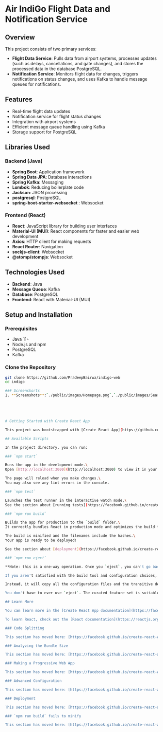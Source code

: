 # Air IndiGo Flight Data and Notification Service

## Overview

This project consists of two primary services:
- **Flight Data Service**: Pulls data from airport systems, processes updates (such as delays, cancellations, and gate changes), and stores the processed data in the database  PostgreSQL.
- **Notification Service**: Monitors flight data for changes, triggers notifications on status changes, and uses Kafka to handle message queues for notifications.

## Features

- Real-time flight data updates
- Notification service for flight status changes
- Integration with airport systems
- Efficient message queue handling using Kafka 
- Storage support for   PostgreSQL

## Libraries Used

### Backend (Java)
- **Spring Boot**: Application framework
- **Spring Data JPA**: Database interactions
- **Spring Kafka**: Messaging
- **Lombok**: Reducing boilerplate code
- **Jackson**: JSON processing
- **postgresql**: PostgreSQL
- **spring-boot-starter-websocket** : Websocket

### Frontend (React)
- **React**: JavaScript library for building user interfaces
- **Material-UI (MUI)**: React components for faster and easier web development
- **Axios**: HTTP client for making requests
- **React Router**: Navigation
- **sockjs-client**: Websocket
- **@stomp/stompjs**: Websocket

## Technologies Used

- **Backend**: Java
- **Message Queue**: Kafka 
- **Database**:   PostgreSQL
- **Frontend**: React with Material-UI (MUI)


## Setup and Installation

### Prerequisites

- Java 11+
- Node.js and npm
- PostgreSQL
- Kafka

### Clone the Repository

```bash
git clone https://github.com/PradeepBairwa/indigo-web
cd indigo

### Screenshorts
1. **Screenshots**:`./public/images/Homepage.png`,`./public/images/Search.png`,`./public/images/flight-status.png`,`./public/images/Push-Notification.png`





# Getting Started with Create React App

This project was bootstrapped with [Create React App](https://github.com/facebook/create-react-app).

## Available Scripts

In the project directory, you can run:

### `npm start`

Runs the app in the development mode.\
Open [http://localhost:3000](http://localhost:3000) to view it in your browser.

The page will reload when you make changes.\
You may also see any lint errors in the console.

### `npm test`

Launches the test runner in the interactive watch mode.\
See the section about [running tests](https://facebook.github.io/create-react-app/docs/running-tests) for more information.

### `npm run build`

Builds the app for production to the `build` folder.\
It correctly bundles React in production mode and optimizes the build for the best performance.

The build is minified and the filenames include the hashes.\
Your app is ready to be deployed!

See the section about [deployment](https://facebook.github.io/create-react-app/docs/deployment) for more information.

### `npm run eject`

**Note: this is a one-way operation. Once you `eject`, you can't go back!**

If you aren't satisfied with the build tool and configuration choices, you can `eject` at any time. This command will remove the single build dependency from your project.

Instead, it will copy all the configuration files and the transitive dependencies (webpack, Babel, ESLint, etc) right into your project so you have full control over them. All of the commands except `eject` will still work, but they will point to the copied scripts so you can tweak them. At this point you're on your own.

You don't have to ever use `eject`. The curated feature set is suitable for small and middle deployments, and you shouldn't feel obligated to use this feature. However we understand that this tool wouldn't be useful if you couldn't customize it when you are ready for it.

## Learn More

You can learn more in the [Create React App documentation](https://facebook.github.io/create-react-app/docs/getting-started).

To learn React, check out the [React documentation](https://reactjs.org/).

### Code Splitting

This section has moved here: [https://facebook.github.io/create-react-app/docs/code-splitting](https://facebook.github.io/create-react-app/docs/code-splitting)

### Analyzing the Bundle Size

This section has moved here: [https://facebook.github.io/create-react-app/docs/analyzing-the-bundle-size](https://facebook.github.io/create-react-app/docs/analyzing-the-bundle-size)

### Making a Progressive Web App

This section has moved here: [https://facebook.github.io/create-react-app/docs/making-a-progressive-web-app](https://facebook.github.io/create-react-app/docs/making-a-progressive-web-app)

### Advanced Configuration

This section has moved here: [https://facebook.github.io/create-react-app/docs/advanced-configuration](https://facebook.github.io/create-react-app/docs/advanced-configuration)

### Deployment

This section has moved here: [https://facebook.github.io/create-react-app/docs/deployment](https://facebook.github.io/create-react-app/docs/deployment)

### `npm run build` fails to minify

This section has moved here: [https://facebook.github.io/create-react-app/docs/troubleshooting#npm-run-build-fails-to-minify](https://facebook.github.io/create-react-app/docs/troubleshooting#npm-run-build-fails-to-minify)
